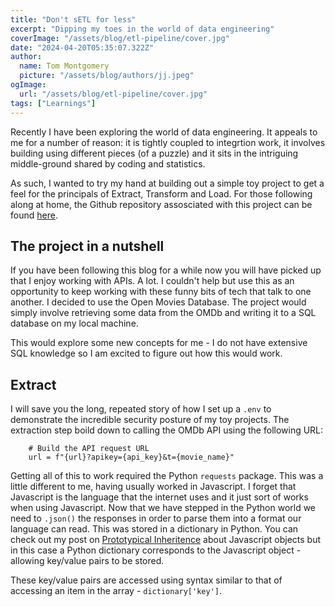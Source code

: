 ```yaml
---
title: "Don't sETL for less"
excerpt: "Dipping my toes in the world of data engineering"
coverImage: "/assets/blog/etl-pipeline/cover.jpg"
date: "2024-04-20T05:35:07.322Z"
author:
  name: Tom Montgomery
  picture: "/assets/blog/authors/jj.jpeg"
ogImage:
  url: "/assets/blog/etl-pipeline/cover.jpg"
tags: ["Learnings"]
---
```


Recently I have been exploring the world of data engineering. It appeals to me for a number of reason: it is tightly coupled to integrtion work, it involves building using different pieces (of a puzzle) and it sits in the intriguing middle-ground shared by coding and statistics. 

As such, I wanted to try my hand at building out a simple toy project to get a feel for the principals of Extract, Transform and Load. For those following along at home, the Github repository assosciated with this project can be found [here](https://github.com/tom-mont/etl-pipeline). 

## The project in a nutshell

If you have been following this blog for a while now you will have picked up that I enjoy working with APIs. A lot. I couldn't help but use this as an opportunity to keep working with these funny bits of tech that talk to one another. I decided to use the Open Movies Database. The project would simply involve retrieving some data from the OMDb and writing it to a SQL database on my local machine. 

This would explore some new concepts for me - I do not have extensive SQL knowledge so I am excited to figure out how this would work.

## Extract

I will save you the long, repeated story of how I set up a `.env` to demonstrate the incredible security posture of my toy projects. The extraction step boild down to calling the OMDb API using the following URL:

```
    # Build the API request URL
    url = f"{url}?apikey={api_key}&t={movie_name}"
```

Getting all of this to work required the Python `requests` package. This was a little different to me, having usually worked in Javascript. I forget that Javascript is the language that the internet uses and it just sort of works when using Javascript. Now that we have stepped in the Python world we need to `.json()` the responses in order to parse them into a format our language can read. This was stored in a dictionary in Python. You can check out my post on [Prototypical Inheritence](https://www.tom-montgomery.com/posts/prototypical-inheritance) about Javascript objects but in this case a Python dictionary corresponds to the Javascript object - allowing key/value pairs to be stored. 

These key/value pairs are accessed using syntax similar to that of accessing an item in the array - `dictionary['key']`.
 